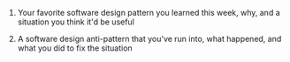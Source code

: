 1.  Your favorite software design pattern you learned this week, why, and a situation you think it'd be useful

2.  A software design anti-pattern that you've run into, what happened, and what you did to fix the situation
